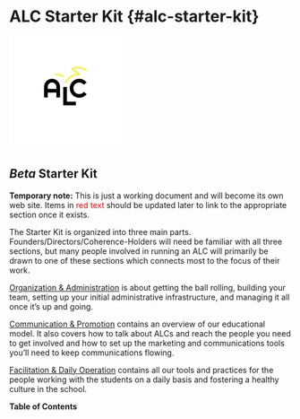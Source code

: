 # ALC Starter Kit {#alc-starter-kit}

![alc_logo_animation.gif](assets/alclogo_animation.gif)

## _Beta_ Starter Kit

**Temporary note:** This is just a working document and will become its own web site. Items in <span style="color:red;">red text</span> should be updated later to link to the appropriate section once it exists.

The Starter Kit is organized into three main parts. Founders/Directors/Coherence-Holders will need be familiar with all three sections, but many people involved in running an ALC will primarily be drawn to one of these sections which connects most to the focus of their work.

[Organization & Administration](export/organization_&_administration/README.md) is about getting the ball rolling, building your team, setting up your initial administrative infrastructure, and managing it all once it’s up and going.

[Communication & Promotion](export/communication_&_promotion/README.md) contains an overview of our educational model. It also covers how to talk about ALCs and reach the people you need to get involved and how to set up the marketing and communications tools you’ll need to keep communications flowing.

[Facilitation & Daily Operation](export/facilitation_&_daily_operation/README.md) contains all our tools and practices for the people working with the students on a daily basis and fostering a healthy culture in the school.

**Table of Contents**

